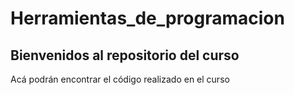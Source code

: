 # Herramientas_de_programacion
## Bienvenidos al repositorio del curso
Acá podrán encontrar el código realizado en el curso
